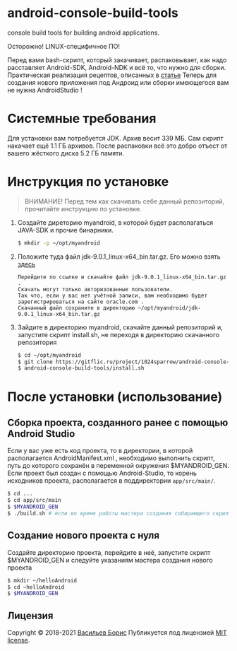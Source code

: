 # android-console-build-tools
console build tools for building android applications.

Осторожно! LINUX-специфичное ПО!	

Перед вами bash-скрипт, который закачивает, распаковывает, как надо расставляет Android-SDK, Android-NDK и всё то, что нужно для сборки.
Практическая реализация рецептов, описанных в [статье](https://www.hanshq.net/command-line-android.html)
Теперь для создания нового приложения под Андроид или сборки имеющегося вам не нужна AndroidStudio !

# Системные требования
Для установки вам потребуется JDK. Архив весит 339 МБ.
Сам скрипт накачает ещё 1.1 ГБ архивов.
После распаковки всё это добро отъест от вашего жёсткого диска 5.2 ГБ памяти.

# Инструкция по установке
> ВНИМАНИЕ! Перед тем как скачивать себе данный репозиторий, прочитайте инструкцию по установке.
1. Создайте диреторию myandroid, в которой будет располагаться JAVA-SDK и прочие бинарники.
	```bash
	$ mkdir -p ~/opt/myandroid
	```
2. Положите туда файл jdk-9.0.1_linux-x64_bin.tar.gz. Его можно взять [здесь](http://www.oracle.com/technetwork/java/javase/downloads/java-archive-javase9-3934878.html (только JDK))
	```
	Перейдите по ссылке и скачайте файл jdk-9.0.1_linux-x64_bin.tar.gz .
	Скачать могут только авторизованные пользователи.
	Так что, если у вас нет учётной записи, вам необходимо будет зарегистрироваться на сайте oracle.com .
	Скачанный файл сохраните в директорию ~/opt/myandroid/jdk-9.0.1_linux-x64_bin.tar.gz
	```
3. Зайдите в директорию myandroid, скачайте данный репозиторий и, запустите скрипт install.sh, не переходя в директорию скачанного репозитория
	```bash
	$ cd ~/opt/myandroid
	$ git clone https://gitflic.ru/project/1024sparrow/android-console-build-tools.git
	$ android-console-build-tools/install.sh
	```

# После установки (использование)

## Сборка проекта, созданного ранее с помощью Android Studio

Если у вас уже есть код проекта, то в директории, в которой располагается AndroidManifest.xml , необходимо выполнить скрипт, путь до которого сохранён в переменной окружения $MYANDROID_GEN. Если проект был создан с помощью Android-Studio, то корень исходников проекта, располагается в поддиректории ```app/src/main/```.
```bash
$ cd ...
$ cd app/src/main
$ $MYANDROID_GEN
$ ./build.sh # если во время работы мастера создания собирающего скрипта вы оставили название сборочного скрипта по умолчанию
```

## Создание нового проекта с нуля

Создайте директорию проекта, перейдите в неё, запустите скрипт $MYANDROID_GEN и следуйте указаниям мастера создания нового проекта

```bash
$ mkdir ~/helloAndroid
$ cd ~helloAndroid
$ $MYANDROID_GEN
```

## Лицензия

Copyright © 2018-2021 [Васильев Борис](https://github.com/1024sparrow)
Публикуется под лицензией [MIT license](https://github.com/1024sparrow/android-console-build-tools/blob/master/LICENSE).
